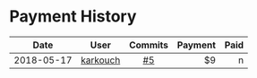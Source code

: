 # Payment History


| Date | User  | Commits | Payment | Paid |
| --- | --- | :---: |---: | ---: |
| 2018-05-17 | [karkouch](https://github.com/karkouch) | [#5](https://github.com/netserva/hcp/pull/5) | $9 | n
